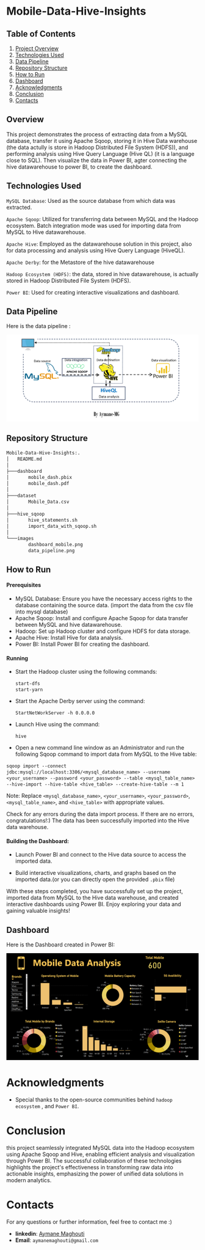 # Mobile-Data-Hive-Insights


## Table of Contents
1. [Project Overview](#project-overview)
3. [Technologies Used](#technologies-used)
4. [Data Pipeline](#data-pipeline)
5. [Repository Structure](#repository-structure)
6. [How to Run](#how-to-run)
7. [Dashboard](#dashboard)
8. [Acknowledgments](#acknowledgments)
9. [Conclusion](#conclusion)
10. [Contacts](#contacts)



## Overview

This project demonstrates the process of extracting data from a MySQL database, transfer it using Apache Sqoop, storing it in Hive Data warehouse (the data actully is store in Hadoop Distributed File System (HDFS)), and performing analysis using Hive Query Language (Hive QL) (it is a language close to SQL). Then visualize the data  in Power BI, agter connecting the hive datawarehouse to power BI, to create the dashboard.


## Technologies Used

`MySQL Database`: Used as the source database from which data was extracted.

`Apache Sqoop`: Utilized for transferring data between MySQL and the Hadoop ecosystem. Batch integration mode was used for importing data from MySQL to Hive datawarehouse.

`Apache Hive`: Employed as the datawarehouse solution in this project, also for data processing and analysis using Hive Query Language (HiveQL).

`Apache Derby`: for the Metastore of the hive datawarehouse 

`Hadoop Ecosystem (HDFS)`:
the data, stored in hive datawarehouse, is actually stored in Hadoop Distributed File System (HDFS).

`Power BI`: Used for creating interactive visualizations and dashboard.



## Data Pipeline
Here is the data pipeline :

![mobile_Data_pipeline](images/data_pipeline.png)

## Repository Structure

```batch
Mobile-Data-Hive-Insights:.
│   README.md
│
├───dashboard
│       mobile_dash.pbix
│       mobile_dash.pdf
│
├───dataset
│       Mobile_Data.csv
│
├───hive_sqoop
│       hive_statements.sh
│       import_data_with_sqoop.sh
│
└───images
        dashboard_mobile.png
        data_pipeline.png
```

## How to Run

#### Prerequisites

- MySQL Database: Ensure you have the necessary access rights to the database containing the source data. (import the data from the csv file into mysql database)
- Apache Sqoop: Install and configure Apache Sqoop for data transfer between MySQL and hive datawarehouse.
- Hadoop: Set up Hadoop cluster and configure HDFS for data storage.
- Apache Hive: Install Hive for data analysis.
- Power BI: Install Power BI for creating the dashboard.


#### Running

   - Start the Hadoop cluster using the following commands:
     ```
     start-dfs
     start-yarn
     ```


   - Start the Apache Derby server using the command:
     ```
     StartNetWorkServer -h 0.0.0.0
     ```
   - Launch Hive using the command:
     ```
     hive
     ```
   - Open a new command line window as an Administrator and run the following Sqoop command to import data from MySQL to the Hive table:
   ```
   sqoop import --connect jdbc:mysql://localhost:3306/<mysql_database_name> --username <your_username> --password <your_password> --table <mysql_table_name> --hive-import --hive-table <hive_table> --create-hive-table --m 1
   ```

   Note: Replace `<mysql_database_name>`, `<your_username>`, `<your_password>`, `<mysql_table_name>`, and `<hive_table>` with appropriate values.

Check for any errors during the data import process. If there are no errors, congratulations!:) The data has been successfully imported into the Hive data warehouse.


#### Building the Dashboard:

   - Launch Power BI and connect to the Hive data source to access the imported data.

   - Build interactive visualizations, charts, and graphs based on the imported data.(or you can directly open the provided `.pbix` file)


With these steps completed, you have successfully set up the project, imported data from MySQL to the Hive data warehouse, and created interactive dashboards using Power BI. Enjoy exploring your data and gaining valuable insights!


## Dashboard

Here is the  Dashboard created in Power BI:

![mobile Dashboard](images/dashboard_mobile.png)


# Acknowledgments
- Special thanks to the open-source communities behind `hadoop ecosystem` , and  `Power BI`.

# Conclusion
this project seamlessly integrated MySQL data into the Hadoop ecosystem using Apache Sqoop and Hive, enabling efficient analysis and visualization through Power BI. The successful collaboration of these technologies highlights the project's effectiveness in transforming raw data into actionable insights, emphasizing the power of unified data solutions in modern analytics.

# Contacts
For any questions or further information, feel free to contact me :)

- **linkedin**: <a href="https://www.linkedin.com/in/aymane-maghouti/" target="_blank">Aymane Maghouti</a><br>
- **Email**: `aymanemaghouti@gmail.com`
